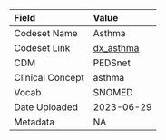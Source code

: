 |Field            |Value      |
|:----------------|:----------|
|Codeset Name     |Asthma     |
|Codeset Link     |[dx_asthma](https://github.com/PEDSnet/Variable-Dictionary/blob/main/condition/dx_asthma.csv)|
|CDM              |PEDSnet    |
|Clinical Concept |asthma     |
|Vocab            |SNOMED     |
|Date Uploaded    |2023-06-29 |
|Metadata         |NA         |
